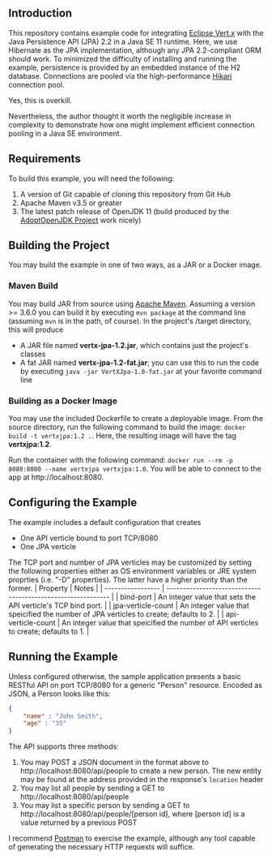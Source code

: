 ## Introduction
This repository contains example code for integrating [Eclipse Vert.x](http://vertx.io) with the Java Persistence API 
(JPA) 2.2 in a Java SE 11 runtime. Here, we use Hibernate as the JPA implementation, although any JPA 2.2-compliant ORM 
should work. To minimized the difficulty of installing and running the example, persistence is provided by an embedded
instance of the H2 database. Connections are pooled via the high-performance [Hikari](https://github.com/brettwooldridge/HikariCP)
connection pool.

Yes, this is overkill.

Nevertheless, the author thought it worth the negligible increase in complexity to demonstrate how one might implement
efficient connection pooling in a Java SE environment.

## Requirements
To build this example, you will need the following:
1. A version of Git capable of cloning this repository from Git Hub
1. Apache Maven v3.5 or greater
1. The latest patch release of OpenJDK 11 (build produced by the [AdoptOpenJDK Project](https://adoptopenjdk.net/) work
nicely)

## Building the Project
You may build the example in one of two ways, as a JAR or a Docker image. 
### Maven Build
You may build JAR from source using [Apache Maven](http://maven.apache.org). Assuming a version >= 3.6.0 you can build it  by
executing `mvn package` at the command line (assuming `mvn` is in the path, of course). In the project's /target
directory, this will produce
* A JAR file named __vertx-jpa-1.2.jar__, which contains just the project's classes
* A fat JAR named __vertx-jpa-1.2-fat.jar__; you can use this to run the code by executing `java -jar VertXJpa-1.0-fat.jar`
at your favorite command line
### Building as a Docker Image
You may use the included Dockerfile to create a deployable image. From the source directory, run the following
command to build the image: `docker build -t vertxjpa:1.2 .`. Here, the resulting image will have the tag
__vertxjpa:1.2__. 

Run the container with the following command: `docker run --rm -p 8080:8080 --name vertxjpa vertxjpa:1.0`. You will 
be able to connect to the app at http://localhost:8080.

## Configuring the Example
The example includes a default configuration that creates 
* One API verticle bound to port TCP/8080
* One JPA verticle

The TCP port and number of JPA verticles may be customized by setting the following properties either as OS environment
variables or JRE system proprties (i.e. "-D" properties). The latter have a higher priority than the former.
| Property          | Notes                                                        |
| ----------------- | ------------------------------------------------------------ |
| bind-port     | An integer value that sets the API verticle's TCP bind port. |
| jpa-verticle-count | An integer value that speicified the number of JPA verticles to create; defaults to 2. | 
| api-verticle-count | An integer value that speicified the number of API verticles to create; defaults to 1. |

## Running the Example
Unless configured otherwise, the sample application presents a basic RESTful API on port TCP/8080 for a generic "Person" 
resource. Encoded as JSON, a Person looks like this:

```json
{
	"name" : "John Smith",
	"age" : "35"
}
```

The API supports three methods:
1. You may POST a JSON document in the format above to http://localhost:8080/api/people to create a new person. The new 
entity may be found at the address provided in the response's `location` header
1. You may list all people by sending a GET to http://localhost:8080/api/people
1. You may list a specific person by sending a GET to http://localhost:8080/api/people/[person id], where [person id] is
a value returned by a previous POST

I recommend [Postman](https://www.postman.com/) to exercise the example, although any tool capable of generating the
necessary HTTP requests will suffice.
